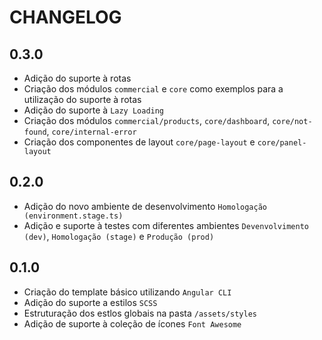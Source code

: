 # CHANGELOG

## 0.3.0

- Adição do suporte à rotas
- Criação dos módulos `commercial` e `core` como exemplos para a utilização do suporte à rotas
- Adição do suporte à `Lazy Loading`
- Criação dos módulos `commercial/products`, `core/dashboard`, `core/not-found`, `core/internal-error`
- Criação dos componentes de layout `core/page-layout` e `core/panel-layout`

## 0.2.0

- Adição do novo ambiente de desenvolvimento `Homologação (environment.stage.ts)`
- Adição e suporte à testes com diferentes ambientes `Devenvolvimento (dev)`, `Homologação (stage)` e `Produção (prod)`

## 0.1.0

- Criação do template básico utilizando `Angular CLI`
- Adição do suporte a estilos `SCSS`
- Estruturação dos estlos globais na pasta `/assets/styles`
- Adição de suporte à coleção de ícones `Font Awesome`